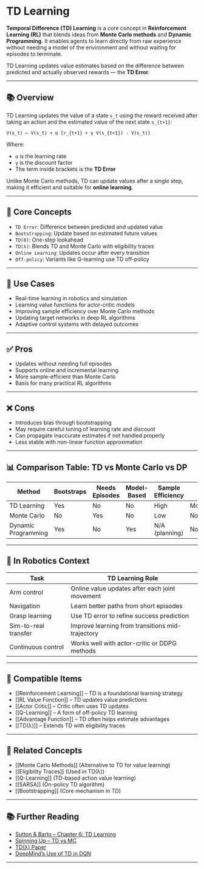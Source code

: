 # TD Learning

**Temporal Difference (TD) Learning** is a core concept in **Reinforcement Learning (RL)** that blends ideas from **Monte Carlo methods** and **Dynamic Programming**. It enables agents to learn directly from raw experience without needing a model of the environment and without waiting for episodes to terminate.

TD Learning updates value estimates based on the difference between predicted and actually observed rewards — the **TD Error**.

---

## 📚 Overview

TD Learning updates the value of a state `s_t` using the reward received after taking an action and the estimated value of the next state `s_{t+1}`:

`V(s_t) ← V(s_t) + α [r_{t+1} + γ V(s_{t+1}) - V(s_t)]`

Where:
- `α` is the learning rate
- `γ` is the discount factor
- The term inside brackets is the **TD Error**

Unlike Monte Carlo methods, TD can update values after a single step, making it efficient and suitable for **online learning**.

---

## 🧠 Core Concepts

- `TD Error`: Difference between predicted and updated value  
- `Bootstrapping`: Update based on estimated future values  
- `TD(0)`: One-step lookahead  
- `TD(λ)`: Blends TD and Monte Carlo with eligibility traces  
- `Online Learning`: Updates occur after every transition  
- `Off-policy`: Variants like Q-learning use TD off-policy  

---

## 🧰 Use Cases

- Real-time learning in robotics and simulation  
- Learning value functions for actor-critic models  
- Improving sample efficiency over Monte Carlo methods  
- Updating target networks in deep RL algorithms  
- Adaptive control systems with delayed outcomes  

---

## ✅ Pros

- Updates without needing full episodes  
- Supports online and incremental learning  
- More sample-efficient than Monte Carlo  
- Basis for many practical RL algorithms  

---

## ❌ Cons

- Introduces bias through bootstrapping  
- May require careful tuning of learning rate and discount  
- Can propagate inaccurate estimates if not handled properly  
- Less stable with non-linear function approximation  

---

## 📊 Comparison Table: TD vs Monte Carlo vs DP

| Method         | Bootstraps | Needs Episodes | Model-Based | Sample Efficiency | Bias        | Variance    |
|----------------|------------|----------------|--------------|-------------------|-------------|-------------|
| TD Learning    | Yes        | No             | No           | High              | Moderate    | Low         |
| Monte Carlo    | No         | Yes            | No           | Low               | None        | High        |
| Dynamic Programming | Yes  | No             | Yes          | N/A (planning)    | None        | Low         |

---

## 🤖 In Robotics Context

| Task                  | TD Learning Role                                       |
|------------------------|--------------------------------------------------------|
| Arm control            | Online value updates after each joint movement         |
| Navigation             | Learn better paths from short episodes                 |
| Grasp learning         | Use TD error to refine success prediction              |
| Sim-to-real transfer   | Improve learning from transitions mid-trajectory       |
| Continuous control     | Works well with actor-critic or DDPG methods           |

---

## 🔧 Compatible Items

- [[Reinforcement Learning]] – TD is a foundational learning strategy  
- [[RL Value Function]] – TD updates value predictions  
- [[Actor Critic]] – Critic often uses TD updates  
- [[Q-Learning]] – A form of off-policy TD learning  
- [[Advantage Function]] – TD often helps estimate advantages  
- [[TD(λ)]] – Extends TD with eligibility traces  

---

## 🔗 Related Concepts

- [[Monte Carlo Methods]] (Alternative to TD for value learning)  
- [[Eligibility Traces]] (Used in TD(λ))  
- [[Q-Learning]] (TD-based action value learning)  
- [[SARSA]] (On-policy TD algorithm)  
- [[Bootstrapping]] (Core mechanism in TD)  

---

## 📚 Further Reading

- [Sutton & Barto – Chapter 6: TD Learning](http://incompleteideas.net/book/the-book.html)  
- [Spinning Up – TD vs MC](https://spinningup.openai.com/en/latest/spinningup/rl_intro.html#td-learning)  
- [TD(λ) Paper](https://www.cs.toronto.edu/~vmnih/docs/tdlambda.pdf)  
- [DeepMind’s Use of TD in DQN](https://www.nature.com/articles/nature14236)  

---
